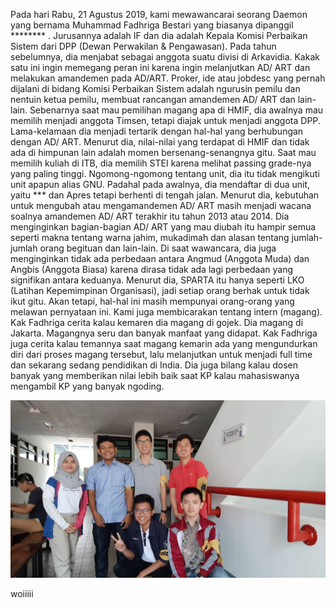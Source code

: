 Pada hari Rabu, 21 Agustus 2019, kami mewawancarai seorang Daemon yang bernama Muhammad Fadhriga Bestari yang biasanya dipanggil ******** . Jurusannya adalah IF dan dia adalah Kepala Komisi Perbaikan Sistem dari DPP (Dewan Perwakilan & Pengawasan). Pada tahun sebelumnya, dia menjabat sebagai anggota suatu divisi di Arkavidia.
Kakak satu ini ingin memegang peran ini karena ingin melanjutkan AD/ ART dan melakukan amandemen pada AD/ART. Proker, ide atau jobdesc yang pernah dijalani di bidang Komisi Perbaikan Sistem adalah ngurusin pemilu dan nentuin ketua pemilu, membuat rancangan amandemen AD/ ART dan lain-lain.
Sebenarnya saat mau pemilihan magang apa di HMIF, dia awalnya mau memilih menjadi anggota Timsen, tetapi diajak untuk menjadi anggota DPP. Lama-kelamaan dia menjadi tertarik dengan hal-hal yang berhubungan dengan AD/ ART. Menurut dia, nilai-nilai yang terdapat di HMIF dan tidak ada di himpunan lain adalah momen bersenang-senangnya gitu. Saat mau memilih kuliah di ITB, dia memilih STEI karena melihat passing grade-nya yang paling tinggi. Ngomong-ngomong tentang unit, dia itu tidak mengikuti unit apapun alias GNU. Padahal pada awalnya, dia mendaftar di dua unit, yaitu *** dan Apres tetapi berhenti di tengah jalan.
Menurut dia, kebutuhan untuk mengubah atau mengamandemen AD/ ART masih menjadi wacana soalnya amandemen AD/ ART terakhir itu tahun 2013 atau 2014. Dia menginginkan bagian-bagian AD/ ART yang mau diubah itu hampir semua seperti makna tentang warna jahim, mukadimah dan alasan tentang jumlah-jumlah orang begituan dan lain-lain. Di saat wawancara, dia juga menginginkan tidak ada perbedaan antara Angmud (Anggota Muda) dan Angbis (Anggota Biasa) karena dirasa tidak ada lagi perbedaan yang signifikan antara keduanya. Menurut dia, SPARTA itu hanya seperti LKO (Latihan Kepemimpinan Organisasi), jadi setiap orang berhak untuk tidak ikut gitu. Akan tetapi, hal-hal ini masih mempunyai orang-orang yang melawan pernyataan ini.
Kami juga membicarakan tentang intern (magang). Kak Fadhriga cerita kalau kemaren dia magang di gojek.  Dia magang di Jakarta. Magangnya seru dan banyak manfaat yang didapat. Kak Fadhriga juga cerita kalau temannya saat magang kemarin ada yang mengundurkan diri dari proses magang tersebut, lalu melanjutkan untuk menjadi full time dan sekarang sedang pendidikan di India. Dia juga bilang kalau dosen banyak yang memberikan nilai lebih baik saat KP kalau mahasiswanya mengambil KP yang banyak ngoding.

<p align="center">
  <img src="16518163-16518225-16518252-16518293-16518296.jpg" alt="Sublime's custom image"/>
</p>

woiiiii
